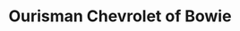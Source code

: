 ---
title: "Ourisman Chevrolet of Bowie"
url: /bowie/ourisman-chevrolet-of-bowie/
shop: Autohaus
---